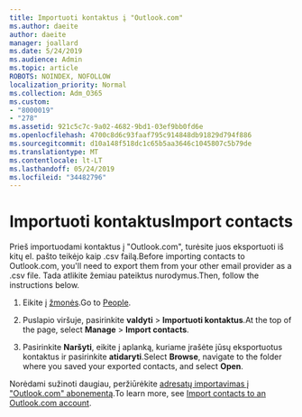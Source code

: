 ```yaml
---
title: Importuoti kontaktus į "Outlook.com"
ms.author: daeite
author: daeite
manager: joallard
ms.date: 5/24/2019
ms.audience: Admin
ms.topic: article
ROBOTS: NOINDEX, NOFOLLOW
localization_priority: Normal
ms.collection: Adm_O365
ms.custom:
- "8000019"
- "278"
ms.assetid: 921c5c7c-9a02-4682-9bd1-03ef9bb0fd6e
ms.openlocfilehash: 4700c8d6c93faaf795c914848db91829d794f886
ms.sourcegitcommit: d10a148f518dc1c65b5aa3646c1045807c5b79de
ms.translationtype: MT
ms.contentlocale: lt-LT
ms.lasthandoff: 05/24/2019
ms.locfileid: "34482796"
---
```

# <a name="import-contacts"></a><span data-ttu-id="95593-102">Importuoti kontaktus</span><span class="sxs-lookup"><span data-stu-id="95593-102">Import contacts</span></span>

<span data-ttu-id="95593-103">Prieš importuodami kontaktus į "Outlook.com", turėsite juos eksportuoti iš kitų el. pašto teikėjo kaip .csv failą.</span><span class="sxs-lookup"><span data-stu-id="95593-103">Before importing contacts to Outlook.com, you'll need to export them from your other email provider as a .csv file.</span></span> <span data-ttu-id="95593-104">Tada atlikite žemiau pateiktus nurodymus.</span><span class="sxs-lookup"><span data-stu-id="95593-104">Then, follow the instructions below.</span></span>
  
1. <span data-ttu-id="95593-105">Eikite į [žmonės](https://outlook.live.com/people/).</span><span class="sxs-lookup"><span data-stu-id="95593-105">Go to [People](https://outlook.live.com/people/).</span></span>

2. <span data-ttu-id="95593-106">Puslapio viršuje, pasirinkite **valdyti** \> **Importuoti kontaktus**.</span><span class="sxs-lookup"><span data-stu-id="95593-106">At the top of the page, select **Manage** \> **Import contacts**.</span></span>

3. <span data-ttu-id="95593-107">Pasirinkite **Naršyti**, eikite į aplanką, kuriame įrašėte jūsų eksportuotus kontaktus ir pasirinkite **atidaryti**.</span><span class="sxs-lookup"><span data-stu-id="95593-107">Select **Browse**, navigate to the folder where you saved your exported contacts, and select **Open**.</span></span>

<span data-ttu-id="95593-108">Norėdami sužinoti daugiau, peržiūrėkite [adresatų importavimas į "Outlook.com" abonementą](https://go.microsoft.com/fwlink/p/?linkid=873136).</span><span class="sxs-lookup"><span data-stu-id="95593-108">To learn more, see [Import contacts to an Outlook.com account](https://go.microsoft.com/fwlink/p/?linkid=873136).</span></span>